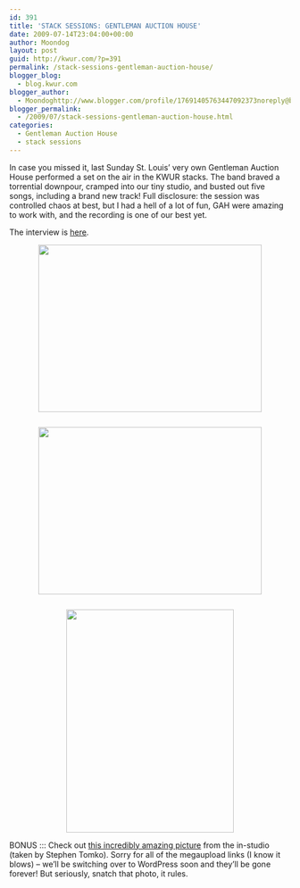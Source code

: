 ```yaml
---
id: 391
title: 'STACK SESSIONS: GENTLEMAN AUCTION HOUSE'
date: 2009-07-14T23:04:00+00:00
author: Moondog
layout: post
guid: http://kwur.com/?p=391
permalink: /stack-sessions-gentleman-auction-house/
blogger_blog:
  - blog.kwur.com
blogger_author:
  - Moondoghttp://www.blogger.com/profile/17691405763447092373noreply@blogger.com
blogger_permalink:
  - /2009/07/stack-sessions-gentleman-auction-house.html
categories:
  - Gentleman Auction House
  - stack sessions
---
```

<div class="pf-content">
  <p>
    In case you missed it, last Sunday St. Louis’ very own Gentleman Auction House performed a set on the air in the KWUR stacks. The band braved a torrential downpour, cramped into our tiny studio, and busted out five songs, including a brand new track! Full disclosure: the session was controlled chaos at best, but I had a hell of a lot of fun, GAH were amazing to work with, and the recording is one of our best yet.
  </p>
  
  <p>
    The interview is <a href="http://www.megaupload.com/?d=A60SM6WG">here</a>.
  </p>
  
  <p>
    <a onblur="try {parent.deselectBloggerImageGracefully();} catch(e) {}" href="http://www.kwur.com/blog/uploaded_images/IMG_1495-776743.JPG"><img style="margin: 0px auto 10px; display: block; text-align: center; cursor: pointer; width: 400px; height: 300px;" src="http://www.kwur.com/blog/uploaded_images/IMG_1495-776298.JPG" alt="" border="0" /></a><br /><a onblur="try {parent.deselectBloggerImageGracefully();} catch(e) {}" href="http://www.kwur.com/blog/uploaded_images/IMG_1504-704226.JPG"><img style="margin: 0px auto 10px; display: block; text-align: center; cursor: pointer; width: 400px; height: 300px;" src="http://www.kwur.com/blog/uploaded_images/IMG_1504-703810.JPG" alt="" border="0" /></a><br /><a onblur="try {parent.deselectBloggerImageGracefully();} catch(e) {}" href="http://www.kwur.com/blog/uploaded_images/IMG_1507-734874.JPG"><img style="margin: 0px auto 10px; display: block; text-align: center; cursor: pointer; width: 300px; height: 400px;" src="http://www.kwur.com/blog/uploaded_images/IMG_1507-734492.JPG" alt="" border="0" /></a>
  </p>
  
  <p>
    BONUS ::: Check out <a href="http://www.megaupload.com/?d=OJ530V58">this incredibly amazing picture</a> from the in-studio (taken by Stephen Tomko). Sorry for all of the megaupload links (I know it blows) – we’ll be switching over to WordPress soon and they’ll be gone forever! But seriously, snatch that photo, it rules.
  </p>
</div>